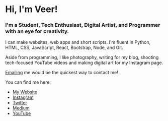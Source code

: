 # Hi, I'm Veer!

### I'm a Student, Tech Enthusiast, Digital Artist, and Programmer with an eye for creativity.

I can make websites, web apps and short scripts.
I'm fluent in Python, HTML, CSS, JavaScript, React, Bootstrap, Node, and Git.

Aside from programming, I like photography, writing for my blog, shooting tech-focused YouTube videos and making digital art for my Instagram page.

[Emailing](mailto:vtube258@gmail.com) me would be the quickest way to contact me!

You can find me here:
* [My Website](https://vmax258.github.io/)
* [Instagram](https://www.instagram.com/vmax258/)
* [Twitter](https://twitter.com/vmax258/)
* [Medium](veer258.medium.com)
* [YouTube](https://www.youtube.com/channel/UCsv0kp2aBmOcEXYEqI5fTiQ)
